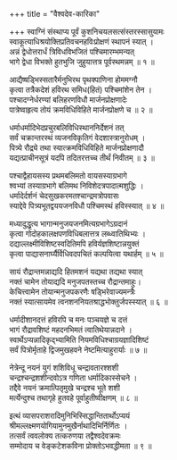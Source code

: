 +++
title = "वैश्वदेव-कारिका"

+++
स्वाग्निं संस्थाप्य पूर्वं कुशनिचयलसत्संस्तरस्सासुयामः   
स्वाकूत्याधिश्रयोक्तिप्रतिवचनहविःप्रोक्षणं स्थापनं स्यात् ।  
अन्नं द्वेधोत्तरार्धं त्रिविधविभजितं पश्चिमारम्भमन्यत्   
भागे द्वेधा विभक्ते हुतभुजि जुहुयात्तत्र पूर्वस्थमन्नम् ॥ १ ॥

आद्यैष्षड्भिस्सतारैर्मनुभिरथ पृथक्पाणिना होममग्नौ   
कृत्वा तत्रैकदेशं हविरथ समिध(हितं) पश्चिमांशेन तेन ।  
पश्चादग्नेर्धरण्यां बलिहरणविधौ मार्जनप्रोक्षणादेः   
पात्रेष्वाहृत्य तोयं क्रमविधिविहिते मार्जनप्रोक्षणे च ॥ २ ॥

धर्माधर्मादिभेदप्रचुरबलिविधिस्थाननिर्देशनं तत्   
सर्वं चक्रान्तरस्थं व्यजनविकृतिगं वेदशास्त्रानुरोधम् ।  
पित्र्ये रौद्र्ये तथा स्यात्क्रमविधिविहिते मार्जनप्रोक्षणादौ   
यद्यत्प्राचीनसूत्रं यदपि तदितरत्तच्च तीर्थं निवीतम् ॥ ३ ॥

पश्चाद्वैहायसस्य प्रथमबलिमतो वायसस्याग्रभागे   
श्वभ्यां तस्याग्रभागे बलिमथ निविशेदत्रपादात्मशुद्धिः ।  
धर्मादेर्दर्शनं चेदसुखकरमतश्चान्द्रमत्रोपवासः   
स्याद्देवे पित्र्यभूतद्वययजनविधौ पश्चिमस्थं हविस्स्यात् ॥ ४ ॥

मध्यादुद्धृत्य भागान्मनुजयजनमित्यग्रभागेऽग्रदानं   
कृत्वा गोदोहकालक्षपणविधिबलात्तत्र लब्ध्वातिथिभ्यः ।  
दद्याल्लक्ष्मीविशिष्टस्वदितिमपि हविर्यज्ञशिष्टान्नयुक्तं   
कृत्वा पाद्यासनार्घ्यैर्विधिवदपचितं कल्पयित्वा यथार्हम् ॥ ५ ॥

सायं रौद्रान्तमन्नाद्यदि हितमशनं यद्यथा तद्यथा स्यात्   
नक्तं चामेन तोयाद्यदि मनुजपतस्तच्च रौद्रान्तमाहुः।  
केचित्त्वामेन तोयान्मनुजपकरणैः षड्भिरेवाज्यमन्त्रैः   
नक्तं स्यात्सायमेव त्वनशननियतश्राद्धभोक्तुर्जपस्स्यात् ॥ ६ ॥

धर्मादीशानदत्तं हविरपि च मनः पञ्चयज्ञे च दत्तं   
भागं रौद्रावशिष्टं महदनभिमतं त्वातिथेयान्नदाने ।  
स्वार्थेऽप्यन्नादिकृद्भ्यामिति नियमविधिश्चाग्रयज्ञादिशिष्टं   
सर्वं पित्रोर्मृताहे द्विजमुखहवने नेष्टमित्याहुरार्याः ॥ ७ ॥

नेत्रेन्दू नयनं युगं शशिविधू चन्द्रावतारश्शशी   
चन्द्रश्चन्द्रशशीन्दवोऽत्र गणिता धर्मादिकास्सेचने ।  
तद्दैवे नयनं क्रमात्पितृमुखे चन्द्रश्च भूते शशी   
मर्त्येन्दुश्च तथागृहे हुतवहे पूर्वाहुतीष्वीक्षणम् ॥ ८ ॥


इत्थं व्यासपराशरादिमुनिभिस्सिद्धान्तितार्थोऽप्ययं   
श्रीमल्लक्ष्मणयोगियामुनमुखैर्नाथादिभिर्निर्णितः ।  
तत्सर्वं त्ववलोक्य तत्करुणया तद्वैश्वदेवक्रमः   
सम्मोदाय च वेङ्कटेशकविना प्रोक्तोऽभवद्धीमता ॥ ९ ॥